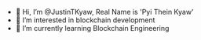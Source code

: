 - 👋 Hi, I’m @JustinTKyaw, Real Name is 'Pyi Thein Kyaw'
- 👀 I’m interested in blockchain development
- 🌱 I’m currently learning Blockchain Engineering

<!---
JustinTKyaw/JustinTKyaw is a ✨ special ✨ repository because its `README.md` (this file) appears on your GitHub profile.
You can click the Preview link to take a look at your changes.
--->
